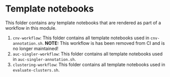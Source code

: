 # Template notebooks

This folder contains any template notebooks that are rendered as part of a workflow in this module.

1. `cnv-workflow`: This folder contains all template notebooks used in `cnv-annotation.sh`.
**NOTE:** This workflow is has been removed from CI and is no longer maintained! 
2. `auc-singler-workflow`: This folder contains all template notebooks used in `auc-singler-annotation.sh`.
3. `clustering-workflow`: This folder contains all template notebooks used in `evaluate-clusters.sh`. 
